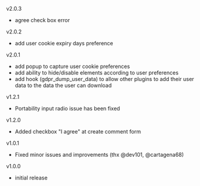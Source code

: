 v2.0.3
- agree check box error

v2.0.2
- add user cookie expiry days preference

v2.0.1
- add popup to capture user cookie preferences
- add ability to hide/disable elements according to user preferences
- add hook (gdpr_dump_user_data) to allow other plugins to add their user data to the data the user can download

v1.2.1

- Portability input radio issue has been fixed

v1.2.0

- Added checkbox "I agree" at create comment form

v1.0.1

- Fixed minor issues and improvements (thx @dev101, @cartagena68)

v1.0.0

- initial release
